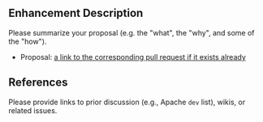 ## Enhancement Description
Please summarize your proposal (e.g. the "what", the "why", and some of the "how").


* Proposal: [a link to the corresponding pull request if it exists already]()



## References
Please provide links to prior discussion (e.g., Apache `dev` list), wikis, or related issues.
